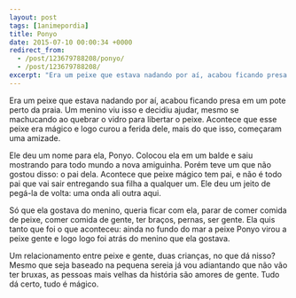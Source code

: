 ```yaml
---
layout: post
tags: [1animepordia]
title: Ponyo
date: 2015-07-10 00:00:34 +0000
redirect_from:
  - /post/123679788208/ponyo/
  - /post/123679788208/
excerpt: "Era um peixe que estava nadando por aí, acabou ficando presa em um pote perto da praia. Um menino viu isso e decidiu ajudar, mesmo se machucando ao quebrar o vidro para libertar o peixe. Acontece que esse peixe era mágico e logo curou a ferida dele, mais do que isso, começaram uma amizade."
---
```


Era um peixe que estava nadando por aí, acabou ficando presa em um pote
perto da praia. Um menino viu isso e decidiu ajudar, mesmo se machucando
ao quebrar o vidro para libertar o peixe. Acontece que esse peixe era
mágico e logo curou a ferida dele, mais do que isso, começaram uma
amizade.

Ele deu um nome para ela, Ponyo. Colocou ela em um balde e saiu
mostrando para todo mundo a nova amiguinha. Porém teve um que não gostou
disso: o pai dela. Acontece que peixe mágico tem pai, e não é todo pai
que vai sair entregando sua filha a qualquer um. Ele deu um jeito de
pegá-la de volta: uma onda ali outra aqui.

Só que ela gostava do menino, queria ficar com ela, parar de comer
comida de peixe, comer comida de gente, ter braços, pernas, ser gente.
Ela quis tanto que foi o que aconteceu: ainda no fundo do mar a peixe
Ponyo virou a peixe gente e logo logo foi atrás do menino que ela
gostava.

Um relacionamento entre peixe e gente, duas crianças, no que dá nisso?
Mesmo que seja baseado na pequena sereia já vou adiantando que não vão
ter bruxas, as pessoas mais velhas da história são amores de gente. Tudo
dá certo, tudo é mágico.


